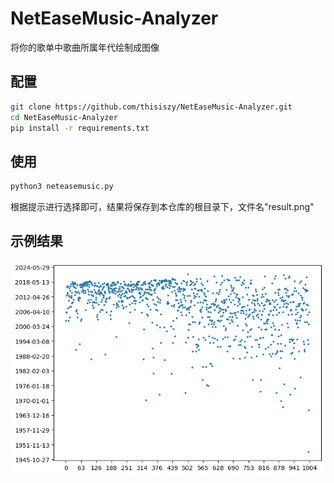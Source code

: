 # NetEaseMusic-Analyzer
将你的歌单中歌曲所属年代绘制成图像

## 配置
```bash
git clone https://github.com/thisiszy/NetEaseMusic-Analyzer.git
cd NetEaseMusic-Analyzer
pip install -r requirements.txt
```

## 使用
```bash
python3 neteasemusic.py
```
根据提示进行选择即可，结果将保存到本仓库的根目录下，文件名"result.png"

## 示例结果
![](./images/result.png)